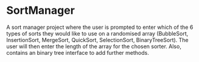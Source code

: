 # SortManager
A sort manager project where the user is prompted to enter which of the 6 types of sorts they would like to use on a randomised array (BubbleSort, InsertionSort, MergeSort, QuickSort, SelectionSort, BinaryTreeSort). The user will then enter the length of the array for the chosen sorter. Also, contains an binary tree interface to add further methods.
